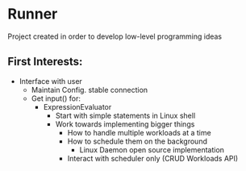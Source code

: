 # Runner
Project created in order to develop low-level programming ideas

## First Interests:
- Interface with user
    - Maintain Config. stable connection 
    - Get input() for:
        - ExpressionEvaluator
            - Start with simple statements in Linux shell
            - Work towards implementing bigger things
                - How to handle multiple workloads at a time
                - How to schedule them on the background
                    - Linux Daemon open source implementation
                - Interact with scheduler only (CRUD Workloads API)